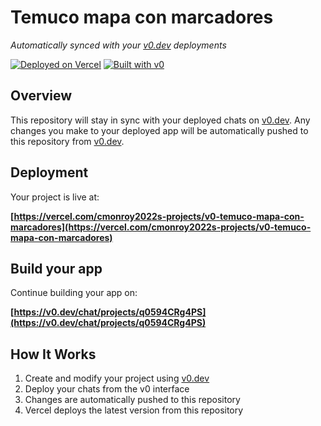 # Temuco mapa con marcadores

*Automatically synced with your [v0.dev](https://v0.dev) deployments*

[![Deployed on Vercel](https://img.shields.io/badge/Deployed%20on-Vercel-black?style=for-the-badge&logo=vercel)](https://vercel.com/cmonroy2022s-projects/v0-temuco-mapa-con-marcadores)
[![Built with v0](https://img.shields.io/badge/Built%20with-v0.dev-black?style=for-the-badge)](https://v0.dev/chat/projects/q0594CRg4PS)

## Overview

This repository will stay in sync with your deployed chats on [v0.dev](https://v0.dev).
Any changes you make to your deployed app will be automatically pushed to this repository from [v0.dev](https://v0.dev).

## Deployment

Your project is live at:

**[https://vercel.com/cmonroy2022s-projects/v0-temuco-mapa-con-marcadores](https://vercel.com/cmonroy2022s-projects/v0-temuco-mapa-con-marcadores)**

## Build your app

Continue building your app on:

**[https://v0.dev/chat/projects/q0594CRg4PS](https://v0.dev/chat/projects/q0594CRg4PS)**

## How It Works

1. Create and modify your project using [v0.dev](https://v0.dev)
2. Deploy your chats from the v0 interface
3. Changes are automatically pushed to this repository
4. Vercel deploys the latest version from this repository